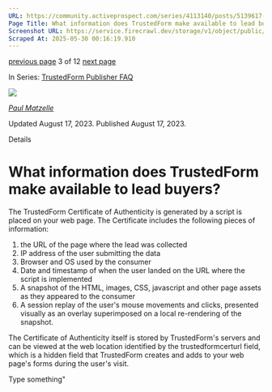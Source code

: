 ```yaml
---
URL: https://community.activeprospect.com/series/4113140/posts/5139617-what-information-does-trustedform-make-available-to-lead-buyers
Page Title: What information does TrustedForm make available to lead buyers?
Screenshot URL: https://service.firecrawl.dev/storage/v1/object/public/media/screenshot-628cefe9-233f-40e6-b240-7cbdd93515cf.png
Scraped At: 2025-05-30 00:16:19.910
---
```


[previous page](https://community.activeprospect.com/series/4113140/posts/5139510-what-s-the-advantage-of-using-trustedform) 3 of 12 [next page](https://community.activeprospect.com/series/4113140/posts/5139621-does-the-trustedform-certify-web-sdk-collect-information-about-traffic-sources)

In Series: [TrustedForm Publisher FAQ](https://community.activeprospect.com/series/4113140-trustedform-publisher-faq)

[![](https://content1.bloomfire.com/avatars/users/1316990/thumb/thumbnail.png?f=1606905077&Expires=1748567773&Signature=GgCPlQKeDTaTREYfS0d8shhmyhMRqfWqa58KC5S0WdY-R0emS8-QQzBVYdvFNwMUjQQxTSPpX0v68Y3Y8qgmFKUVu7HucxFEfV0oRiJxJHth55i8sjGTEuGZOE4Ef6U-tH-9O~He5XmjvW1mrc9~vm-45RCm~MthTbExiIEDjoXyYf5lW2CX85jY0R7lq7QxzaybFFCwqhyBkVtETt6jSDU1aWe2mhrLRSZw~wt-9b6FPl190JRORLBrdbcIUanRT14H8qwF7fn~JqezS9CRYXw4NbfXOnKf5KItxHVjLQ~AbhtXgqGqESMIr0hbqHil4tFxegVWawdPm9H-mBs8ag__&Key-Pair-Id=APKAIDFCFZ2UHE5LPIUA)](https://community.activeprospect.com/memberships/7557660-paul-matzelle)

[_Paul Matzelle_](https://community.activeprospect.com/memberships/7557660-paul-matzelle)

Updated August 17, 2023. Published August 17, 2023.

Details

# What information does TrustedForm make available to lead buyers?

The TrustedForm Certificate of Authenticity is generated by a script is placed on your web page. The Certificate includes the following pieces of information:

1. the URL of the page where the lead was collected
2. IP address of the user submitting the data
3. Browser and OS used by the consumer
4. Date and timestamp of when the user landed on the URL where the script is implemented
5. A snapshot of the HTML, images, CSS, javascript and other page assets as they appeared to the consumer
6. A session replay of the user's mouse movements and clicks, presented visually as an overlay superimposed on a local re-rendering of the snapshot.

The Certificate of Authenticity itself is stored by TrustedForm's servers and can be viewed at the web location identified by the trustedformcerturl field, which is a hidden field that TrustedForm creates and adds to your web page's forms during the user's visit.

Type something"

